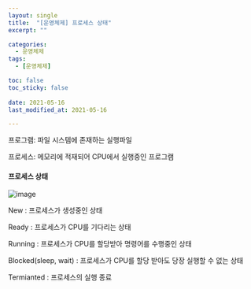 ```yaml
---
layout: single
title:  "[운영체제] 프로세스 상태"
excerpt: ""

categories:
  - 운영체제
tags:
  - [운영체제]

toc: false
toc_sticky: false
 
date: 2021-05-16
last_modified_at: 2021-05-16

---
```

프로그램: 파일 시스템에 존재하는 실행파일

프로세스: 메모리에 적재되어 CPU에서 실행중인 프로그램

#### 프로세스 상태
![image](https://user-images.githubusercontent.com/82145134/118383062-ad2f1d00-b635-11eb-8112-32dff60e6bfc.png)


New : 프로세스가 생성중인 상태

Ready : 프로세스가 CPU를 기다리는 상태

Running : 프로세스가 CPU를 할당받아 명령어를 수행중인 상태

Blocked(sleep, wait) : 프로세스가 CPU를 할당 받아도 당장 실행할 수 없는 상태

Termianted : 프로세스의 실행 종료
